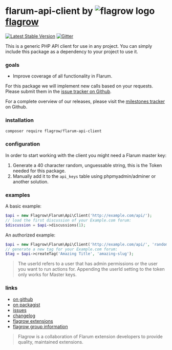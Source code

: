 # flarum-api-client by ![flagrow logo](https://avatars0.githubusercontent.com/u/16413865?v=3&s=15) [flagrow](https://discuss.flarum.org/d/1832-flagrow-extension-developer-group)

[![Latest Stable Version](https://poser.pugx.org/flagrow/flarum-api-client/v/stable)](https://packagist.org/packages/flagrow/flarum-api-client) [![Gitter](https://badges.gitter.im/flagrow/flarum-api-client.svg)](https://gitter.im/flagrow/chat)

This is a generic PHP API client for use in any project. You can simply include this package as a dependency to your project to use it.

### goals

- Improve coverage of all functionality in Flarum.

For this package we will implement new calls based on your requests. Please submit them in the [issue tracker on Github](https://github.com/flagrow/flarum-api-client/issues).

For a complete overview of our releases, please visit the [milestones tracker](https://github.com/flagrow/flarum-api-client/milestones) on Github.

### installation

```bash
composer require flagrow/flarum-api-client
```

### configuration

In order to start working with the client you might need a Flarum master key:

1. Generate a 40 character random, unguessable string, this is the Token needed for this package.
2. Manually add it to the `api_keys` table using phpmyadmin/adminer or another solution.

### examples

A basic example:

```php
$api = new Flagrow\Flarum\Api\Client('http://example.com/api/');
// load the first discussion of your Example.com forum:
$discussion = $api->discussions(1);
```

An authorized example:

```php
$api = new Flagrow\Flarum\Api\Client('http://example.com/api/', 'randomtoken; userId=1');
// generate a new tag for your Example.com forum:
$tag = $api->createTag('Amazing Title', 'amazing-slug');
```

> The userId refers to a user that has admin permissions or the user you want to run actions for. Appending the userId setting to the token only works for Master keys.

### links

- [on github](https://github.com/flagrow/flarum-api-client)
- [on packagist](http://packagist.com/packages/flagrow/flarum-api-client)
- [issues](https://github.com/flagrow/flarum-api-client/issues)
- [changelog](https://github.com/flagrow/flarum-api-client/changelog.md)
- [flagrow extensions](https://github.com/flagrow?utf8=%E2%9C%93&query=flarum-ext-)
- [flagrow group information](http://flagrow.github.io/)

> Flagrow is a collaboration of Flarum extension developers to provide quality, maintained extensions.
